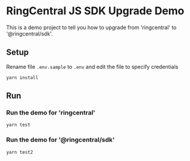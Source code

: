 # RingCentral JS SDK Upgrade Demo

This is a demo project to tell you how to upgrade from 'ringcentral' to '@ringcentral/sdk'.


## Setup

Rename file `.env.sample` to `.env` and edit the file to specify credentials

```
yarn install
```

## Run

### Run the demo for 'ringcentral'

```
yarn test
```

### Run the demo for '@ringcentral/sdk'

```
yarn test2
```
